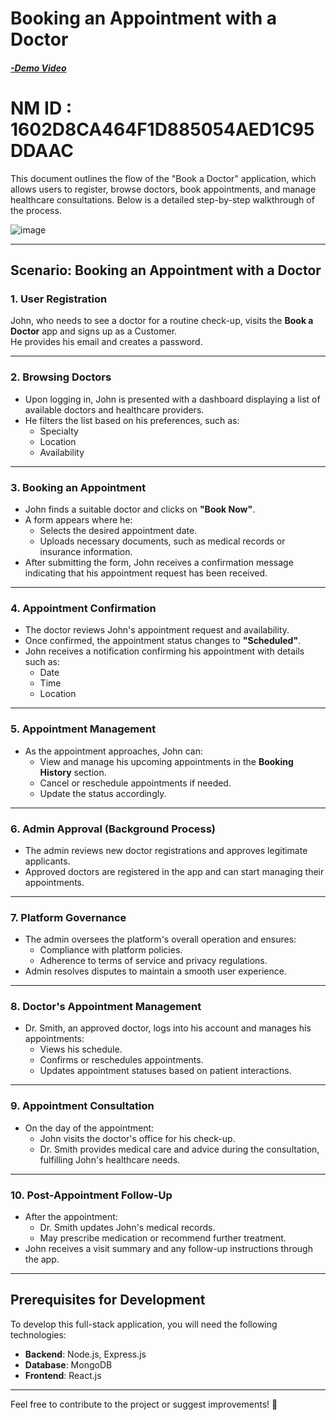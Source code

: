 # Booking an Appointment with a Doctor<h5>[-Demo Video](https://drive.google.com/file/d/1-o9UxchNzQjpcWfQ_0JGdjRixT6XHc6x/view?usp=sharing)</h5>


# NM ID : 1602D8CA464F1D885054AED1C95DDAAC

This document outlines the flow of the "Book a Doctor" application, which allows users to register, browse doctors, book appointments, and manage healthcare consultations. Below is a detailed step-by-step walkthrough of the process.

![image](https://github.com/user-attachments/assets/1f8694de-9748-4903-9843-d5cc4dfd55a3)

---

## Scenario: Booking an Appointment with a Doctor

### **1. User Registration**
John, who needs to see a doctor for a routine check-up, visits the **Book a Doctor** app and signs up as a Customer.  
He provides his email and creates a password.

---

### **2. Browsing Doctors**
- Upon logging in, John is presented with a dashboard displaying a list of available doctors and healthcare providers.
- He filters the list based on his preferences, such as:
  - Specialty
  - Location
  - Availability

---

### **3. Booking an Appointment**
- John finds a suitable doctor and clicks on **"Book Now"**.  
- A form appears where he:
  - Selects the desired appointment date.
  - Uploads necessary documents, such as medical records or insurance information.
- After submitting the form, John receives a confirmation message indicating that his appointment request has been received.

---

### **4. Appointment Confirmation**
- The doctor reviews John's appointment request and availability.
- Once confirmed, the appointment status changes to **"Scheduled"**.
- John receives a notification confirming his appointment with details such as:
  - Date
  - Time
  - Location

---

### **5. Appointment Management**
- As the appointment approaches, John can:
  - View and manage his upcoming appointments in the **Booking History** section.
  - Cancel or reschedule appointments if needed.
  - Update the status accordingly.

---

### **6. Admin Approval (Background Process)**
- The admin reviews new doctor registrations and approves legitimate applicants.
- Approved doctors are registered in the app and can start managing their appointments.

---

### **7. Platform Governance**
- The admin oversees the platform's overall operation and ensures:
  - Compliance with platform policies.
  - Adherence to terms of service and privacy regulations.
- Admin resolves disputes to maintain a smooth user experience.

---

### **8. Doctor's Appointment Management**
- Dr. Smith, an approved doctor, logs into his account and manages his appointments:
  - Views his schedule.
  - Confirms or reschedules appointments.
  - Updates appointment statuses based on patient interactions.

---

### **9. Appointment Consultation**
- On the day of the appointment:
  - John visits the doctor's office for his check-up.
  - Dr. Smith provides medical care and advice during the consultation, fulfilling John's healthcare needs.

---

### **10. Post-Appointment Follow-Up**
- After the appointment:
  - Dr. Smith updates John's medical records.
  - May prescribe medication or recommend further treatment.
- John receives a visit summary and any follow-up instructions through the app.

---

## Prerequisites for Development

To develop this full-stack application, you will need the following technologies:
- **Backend**: Node.js, Express.js
- **Database**: MongoDB
- **Frontend**: React.js

---

Feel free to contribute to the project or suggest improvements! 🚀
